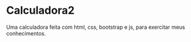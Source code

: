 # Calculadora2
Uma calculadora feita com html, css, bootstrap e js, para exercitar meus conhecimentos.
